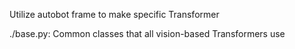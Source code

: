 Utilize autobot frame to make specific Transformer


./base.py: Common classes that all vision-based Transformers use

